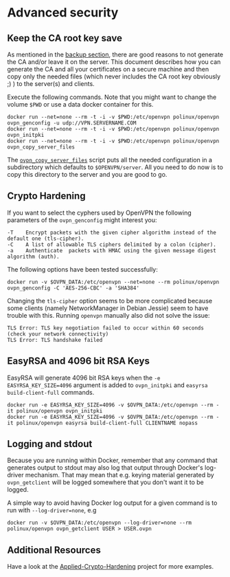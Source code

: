 # Advanced security

## Keep the CA root key save
As mentioned in the [backup section](/docs/backup.md), there are good reasons to not generate the CA and/or leave it on the server. This document describes how you can generate the CA and all your certificates on a secure machine and then copy only the needed files (which never includes the CA root key obviously ;) ) to the server(s) and clients.

Execute the following commands. Note that you might want to change the volume `$PWD` or use a data docker container for this.

    docker run --net=none --rm -t -i -v $PWD:/etc/openvpn polinux/openvpn ovpn_genconfig -u udp://VPN.SERVERNAME.COM
    docker run --net=none --rm -t -i -v $PWD:/etc/openvpn polinux/openvpn ovpn_initpki
    docker run --net=none --rm -t -i -v $PWD:/etc/openvpn polinux/openvpn ovpn_copy_server_files

The [`ovpn_copy_server_files`](/bin/ovpn_copy_server_files) script puts all the needed configuration in a subdirectory which defaults to `$OPENVPN/server`. All you need to do now is to copy this directory to the server and you are good to go.

## Crypto Hardening

If you want to select the cyphers used by OpenVPN the following parameters of the `ovpn_genconfig` might interest you:

    -T    Encrypt packets with the given cipher algorithm instead of the default one (tls-cipher).
    -C    A list of allowable TLS ciphers delimited by a colon (cipher).
    -a    Authenticate  packets with HMAC using the given message digest algorithm (auth).


The following options have been tested successfully:

    docker run -v $OVPN_DATA:/etc/openvpn --net=none --rm polinux/openvpn ovpn_genconfig -C 'AES-256-CBC' -a 'SHA384'

Changing the `tls-cipher` option seems to be more complicated because some clients (namely NetworkManager in Debian Jessie) seem to have trouble with this. Running `openvpn` manually also did not solve the issue:

    TLS Error: TLS key negotiation failed to occur within 60 seconds (check your network connectivity)
    TLS Error: TLS handshake failed

## EasyRSA and 4096 bit RSA Keys

EasyRSA will generate 4096 bit RSA keys when the `-e EASYRSA_KEY_SIZE=4096` argument is added to `ovpn_initpki` and `easyrsa build-client-full` commands.

    docker run -e EASYRSA_KEY_SIZE=4096 -v $OVPN_DATA:/etc/openvpn --rm -it polinux/openvpn ovpn_initpki
    docker run -e EASYRSA_KEY_SIZE=4096 -v $OVPN_DATA:/etc/openvpn --rm -it polinux/openvpn easyrsa build-client-full CLIENTNAME nopass

## Logging and stdout

Because you are running within Docker, remember that any command that generates output to stdout may also log that output through Docker's log-driver mechanism. That may mean that e.g. keying material generated by `ovpn_getclient` will be logged somewhere that you don't want it to be logged.

A simple way to avoid having Docker log output for a given command is to run with `--log-driver=none`, e.g

    docker run -v $OVPN_DATA:/etc/openvpn --log-driver=none --rm polinux/openvpn ovpn_getclient USER > USER.ovpn

## Additional Resources

Have a look at the [Applied-Crypto-Hardening](https://github.com/BetterCrypto/Applied-Crypto-Hardening/tree/master/src/configuration/VPNs/OpenVPN) project for more examples.
